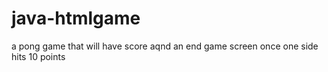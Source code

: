 # java-htmlgame
a pong game that will have score 
aqnd an end game screen once one side hits 10 points

